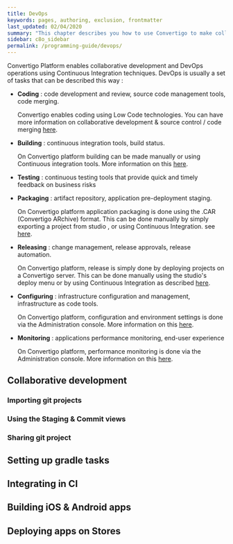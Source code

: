 ```yaml
---
title: DevOps
keywords: pages, authoring, exclusion, frontmatter
last_updated: 02/04/2020
summary: "This chapter describes you how to use Convertigo to make collaborative development, continuous integration and some devops stuff."
sidebar: c8o_sidebar
permalink: /programming-guide/devops/
---
```

Convertigo Platform enables collaborative development and DevOps operations using Continuous Integration techniques. DevOps is usually a set of tasks that can be described this way :

* __Coding__ : code development and review, source code management tools, code merging.
  
  Convertigo enables coding using Low Code technologies. You can have more information on collaborative development & source control / code merging [here](#collaborative_development).
* __Building__ : continuous integration tools, build status.

  On Convertigo platform building can be made manually or using Continuous integration tools. More information on this [here](#integrating_in_ci).
* __Testing__ : continuous testing tools that provide quick and timely feedback on business risks
* __Packaging__ : artifact repository, application pre-deployment staging. 
  
  On Convertigo platform application packaging is done using the .CAR (Convertigo ARchive) format. This can be done manually by simply exporting a project from studio , or using Continuous Integration. see [here](#integrating_in_ci).
* __Releasing__ : change management, release approvals, release automation.

    On Convertigo platform, release is simply done by deploying projects on a Convertigo server. This can be done manually using the studio's deploy menu or by using Continuous Integration as described [here](#integrating_in_ci).
* __Configuring__ : infrastructure configuration and management, infrastructure as code tools.

    On Convertigo platform, configuration and environment settings is done via the Administration console. More information on this [here](../../operating-guide/using-convertigo-administration-console).

* __Monitoring__ : applications performance monitoring, end-user experience

    On Convertigo platform, performance monitoring is done via the Administration console. More information on this [here](../../operating-guide/using-convertigo-administration-console).

## Collaborative development

### Importing git projects

### Using the Staging & Commit views

### Sharing git project

## Setting up gradle tasks

## Integrating in CI

## Building iOS & Android apps

## Deploying apps on Stores
